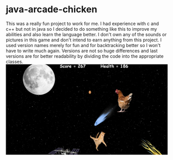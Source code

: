 # java-arcade-chicken

This was a really fun project to work for me. I had experience with c and c++ but not in java so I decided to do something like this to improve my abilities and also learn the language better. I don't own any of the sounds or pictures in this game and don't intend to earn anything from this project. I used version names merely for fun and for backtracking better so I won't have to write much again. Versions are not so huge differences and last versions are for better readability by dividing the code into the appropriate classes.
![GAME](https://raw.githubusercontent.com/serdarbsgn/java-arcade-chicken/master/pictures/game.png)
